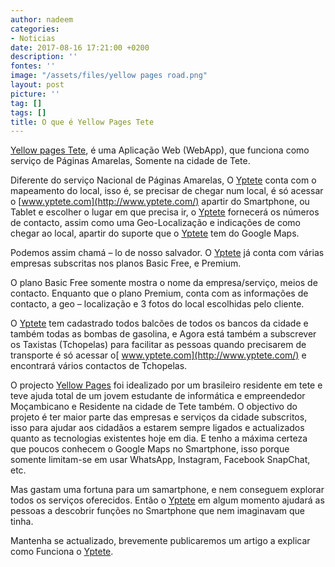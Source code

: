 ```yaml
---
author: nadeem
categories:
- Noticias
date: 2017-08-16 17:21:00 +0200
description: ''
fontes: ''
image: "/assets/files/yellow pages road.png"
layout: post
picture: ''
tag: []
tags: []
title: O que é Yellow Pages Tete
---
```



[Yellow pages Tete](//yptete.com), é uma Aplicação Web (WebApp), que funciona como serviço de Páginas Amarelas, Somente na cidade de Tete.

Diferente do serviço Nacional de Páginas Amarelas, O [Yptete](http://www.yptete.com/) conta com o mapeamento do local, isso é, se precisar de chegar num local, é só acessar o [www.yptete.com](http://www.yptete.com/) apartir do Smartphone, ou Tablet e escolher o lugar em que precisa ir, o [Yptete](http://www.yptete.com/) fornecerá os números de contacto, assim como uma Geo-Localização e indicações de como chegar ao local, apartir do suporte que o [Yptete](http://www.yptete.com/) tem do Google Maps.

Podemos assim chamá – lo de nosso salvador. O [Yptete](http://www.yptete.com/) já conta com várias empresas subscritas nos planos Basic Free, e Premium.

O plano Basic Free somente mostra o nome da empresa/serviço, meios de contacto. Enquanto que o plano Premium, conta com as informações de contacto, a geo – localização e 3 fotos do local escolhidas pelo cliente.

O [Yptete](http://www.yptete.com/) tem cadastrado todos balcões de todos os bancos da cidade e também todas as bombas de gasolina, e Agora está também a subscrever os Taxistas (Tchopelas)  para facilitar as pessoas quando precisarem de transporte é só acessar o[ www.yptete.com](http://www.yptete.com/) e encontrará vários contactos de Tchopelas.

O projecto [Yellow Pages](http://www.yptete.com/) foi idealizado por um brasileiro residente em tete e teve ajuda total de um jovem estudante de informática e empreendedor Moçambicano e Residente na cidade de Tete também. O objectivo do projeto é ter maior parte das empresas e serviços da cidade subscritos, isso para ajudar aos cidadãos a estarem sempre ligados e actualizados quanto as tecnologias existentes hoje em dia. E tenho a máxima certeza que poucos conhecem o Google Maps no Smartphone, isso porque somente limitam-se em usar WhatsApp, Instagram, Facebook SnapChat, etc.

Mas gastam uma fortuna para um samartphone, e nem conseguem  explorar todos os serviços oferecidos. Então o [Yptete](http://www.yptete.com/) em algum momento ajudará as pessoas a descobrir funções no Smartphone que nem imaginavam que tinha.

Mantenha se actualizado, brevemente publicaremos um artigo a explicar como Funciona o [Yptete](http://www.yptete.com/).